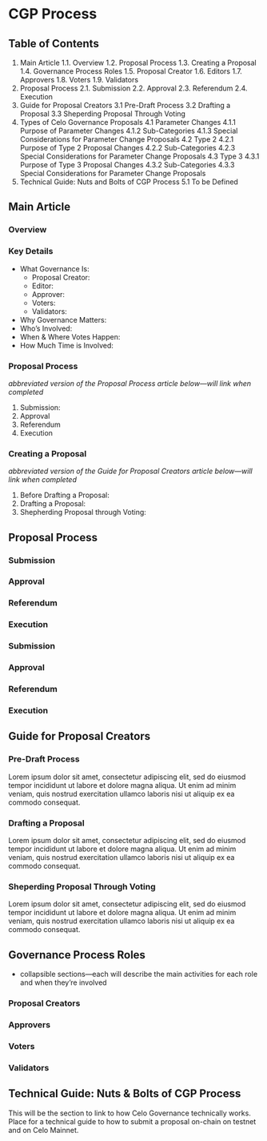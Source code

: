 # CGP Process

## Table of Contents
1. Main Article
    1.1. Overview
    1.2. Proposal Process
    1.3. Creating a Proposal
    1.4. Governance Process Roles
    1.5. Proposal Creator
    1.6. Editors
    1.7. Approvers
    1.8. Voters
    1.9. Validators
2. Proposal Process
   2.1. Submission
   2.2. Approval
   2.3. Referendum
   2.4. Execution
3. Guide for Proposal Creators
    3.1 Pre-Draft Process
    3.2 Drafting a Proposal
    3.3 Sheperding Proposal Through Voting
4. Types of Celo Governance Proposals
    4.1 Parameter Changes
        4.1.1 Purpose of Parameter Changes
        4.1.2 Sub-Categories
        4.1.3 Special Considerations for Parameter Change Proposals
    4.2 Type 2
        4.2.1 Purpose of Type 2 Proposal Changes
        4.2.2 Sub-Categories
        4.2.3 Special Considerations for Parameter Change Proposals
    4.3 Type 3
        4.3.1 Purpose of Type 3 Proposal Changes
        4.3.2 Sub-Categories
        4.3.3 Special Considerations for Parameter Change Proposals
5. Technical Guide: Nuts and Bolts of CGP Process
    5.1 To be Defined



## Main Article
### Overview

### Key Details
* What Governance Is:
    * Proposal Creator:
    * Editor:
    * Approver:
    * Voters:
    * Validators:
* Why Governance Matters:
* Who’s Involved: 
* When & Where Votes Happen: 
* How Much Time is Involved:

### Proposal Process
*abbreviated version of the Proposal Process article below—will link when completed*
1. Submission:
2. Approval
3. Referendum
4. Execution


### Creating a Proposal
*abbreviated version of the Guide for Proposal Creators article below—will link when completed*
1. Before Drafting a Proposal: 
2. Drafting a Proposal:
3. Shepherding Proposal through Voting:


## Proposal Process
### Submission
### Approval
### Referendum
### Execution


### Submission


### Approval


### Referendum


### Execution



## Guide for Proposal Creators

### Pre-Draft Process
Lorem ipsum dolor sit amet, consectetur adipiscing elit, sed do eiusmod tempor incididunt ut labore et dolore magna aliqua. Ut enim ad minim veniam, quis nostrud exercitation ullamco laboris nisi ut aliquip ex ea commodo consequat.

### Drafting a Proposal
Lorem ipsum dolor sit amet, consectetur adipiscing elit, sed do eiusmod tempor incididunt ut labore et dolore magna aliqua. Ut enim ad minim veniam, quis nostrud exercitation ullamco laboris nisi ut aliquip ex ea commodo consequat.

### Sheperding Proposal Through Voting
Lorem ipsum dolor sit amet, consectetur adipiscing elit, sed do eiusmod tempor incididunt ut labore et dolore magna aliqua. Ut enim ad minim veniam, quis nostrud exercitation ullamco laboris nisi ut aliquip ex ea commodo consequat.

## Governance Process Roles
* collapsible sections—each will describe the main activities for each role and when they’re involved
### Proposal Creators
### Approvers 
### Voters
### Validators

## Technical Guide: Nuts & Bolts of CGP Process

This will be the section to link to how Celo Governance technically works.
Place for a technical guide to how to submit a proposal on-chain on testnet and on Celo Mainnet.



